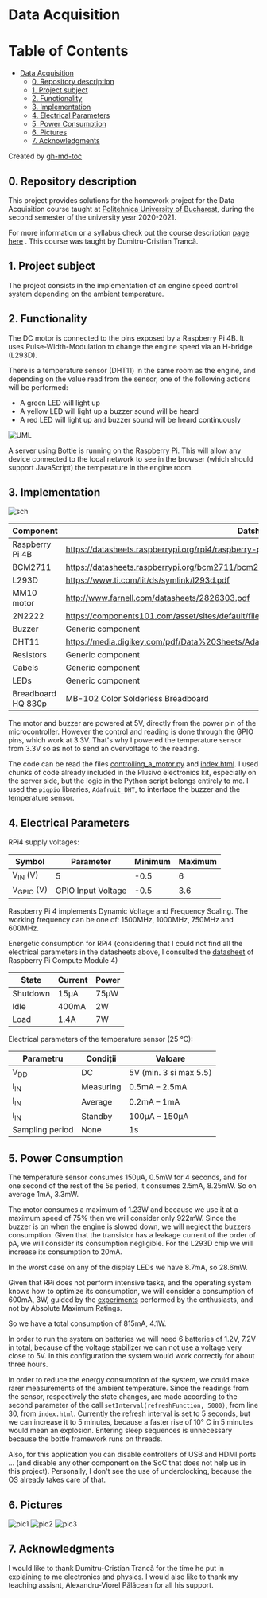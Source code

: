 # Data Acquisition

Table of Contents
=================

* [Data Acquisition](#data-acquisition)
   * [0. Repository description](#0-repository-description)
   * [1. Project subject](#1-project-subject)
   * [2. Functionality](#2-functionality)
   * [3. Implementation](#3-implementation)
   * [4. Electrical Parameters](#4-electrical-parameters)
   * [5. Power Consumption](#5-power-consumption)
   * [6. Pictures](#6-pictures)
   * [7. Acknowledgments](#7-acknowledgments)

Created by [gh-md-toc](https://github.com/ekalinin/github-markdown-toc)

## 0. Repository description

This project provides solutions for the homework project for the Data
Acquisition course taught at
[Politehnica University of Bucharest](https://upb.ro), during the second
semester of the university year 2020-2021.

For more information or a syllabus check out the course description
[page here](https://cs.pub.ro/index.php/education/courses/59-under/an2under/118-data-acquisition)
. This course was taught by Dumitru-Cristian Trancă.

## 1. Project subject

The project consists in the implementation of an engine speed control system
depending on the ambient temperature.

## 2. Functionality

The DC motor is connected to the pins exposed by a Raspberry Pi 4B. It uses
Pulse-Width-Modulation to change the engine speed via an H-bridge (L293D).

There is a temperature sensor (DHT11) in the same room as the engine, and
depending on the value read from the sensor, one of the following actions will
be performed:

- A green LED will light up
- A yellow LED will light up a buzzer sound will be heard
- A red LED will light up and buzzer sound will be heard continuously

![UML](UML_Diagram.png "Diagram")

A server using [Bottle](https://bottlepy.org/docs/dev/) is running on the
Raspberry Pi. This will allow any device connected to the local network to see
in the browser (which should support JavaScript) the temperature in the engine
room.

## 3. Implementation

![sch](Schematic.svg "Schematic")

| Component | Datsheet |
|-|-|
|Raspberry Pi 4B|https://datasheets.raspberrypi.org/rpi4/raspberry-pi-4-product-brief.pdf|
|BCM2711|https://datasheets.raspberrypi.org/bcm2711/bcm2711-peripherals.pdf|
|L293D|https://www.ti.com/lit/ds/symlink/l293d.pdf|
|MM10 motor|http://www.farnell.com/datasheets/2826303.pdf|
|2N2222|https://components101.com/asset/sites/default/files/component_datasheet/|2N2222%20NPN-transistor%20datasheet.PDF
|Buzzer|Generic component|
|DHT11|https://media.digikey.com/pdf/Data%20Sheets/Adafruit%20PDFs/DHT11_Humidity_TempSensor.pdf|
|Resistors|Generic component|
|Cabels|Generic component|
|LEDs|Generic component|
|Breadboard HQ 830p|MB-102 Color Solderless Breadboard|

The motor and buzzer are powered at 5V, directly from the power pin of the
microcontroller. However the control and reading is done through the GPIO pins,
which work at 3.3V. That's why I powered the temperature sensor from 3.3V so as
not to send an overvoltage to the reading.

The code can be read the files [controlling_a_motor.py](controlling_a_motor.py)
and [index.html](index.html). I used chunks of code already included in the
Plusivo electronics kit, especially on the server side, but the logic in the
Python script belongs entirely to me. I used the `pigpio` libraries,
`Adafruit_DHT`, to interface the buzzer and the temperature sensor.

## 4. Electrical Parameters

RPi4 supply voltages:

|Symbol|Parameter|Minimum|Maximum|
|-|-|-|-|
|V<sub>IN</sub> (V)|5|-0.5|6|
|V<sub>GPIO</sub> (V)|GPIO Input Voltage|-0.5|3.6|

Raspberry Pi 4 implements Dynamic Voltage and Frequency Scaling. The working frequency can be one of: 1500MHz, 1000MHz, 750MHz and 600MHz.

Energetic consumption for RPi4 (considering that I could not find all the
electrical parameters in the datasheets above, I consulted the
[datasheet](https://datasheets.raspberrypi.org/cm4/cm4-datasheet.pdf) of
Raspberry Pi Compute Module 4)

|State|Current|Power|
|-|-|-|
|Shutdown|15μA|75μW|
|Idle|400mA|2W|
|Load|1.4A|7W|

Electrical parameters of the temperature sensor (25 °C):

|Parametru|Condiții|Valoare|
|-|-|-|
|V<sub>DD</sub>|DC|5V (min. 3 și max 5.5)|
|I<sub>IN</sub>|Measuring|0.5mA – 2.5mA|
|I<sub>IN</sub>|Average|0.2mA – 1mA|
|I<sub>IN</sub>|Standby|100µA – 150µA|
|Sampling period|None|1s|

## 5. Power Consumption

The temperature sensor consumes 150µA, 0.5mW for 4 seconds, and for one second
of the rest of the 5s period, it consumes 2.5mA, 8.25mW. So on average 1mA,
3.3mW.

The motor consumes a maximum of 1.23W and because we use it at a maximum speed
of 75% then we will consider only 922mW. Since the buzzer is on when the engine
is slowed down, we will neglect the buzzers consumption. Given that the
transistor has a leakage current of the order of pA, we will consider its
consumption negligible. For the L293D chip we will increase its consumption to
20mA.

In the worst case on any of the display LEDs we have 8.7mA, so 28.6mW.

Given that RPi does not perform intensive tasks, and the operating system knows
how to optimize its consumption, we will consider a consumption of 600mA, 3W,
guided by the
[experiments](https://www.hackster.io/rob-lauer/optimizing-a-raspberry-pi-for-off-grid-power-consumption-22cec6)
performed by the enthusiasts, and not by Absolute Maximum Ratings.

So we have a total consumption of 815mA, 4.1W.

In order to run the system on batteries we will need 6 batteries of 1.2V, 7.2V
in total, because of the voltage stabilizer we can not use a voltage very close
to 5V. In this configuration the system would work correctly for about
three hours.

In order to reduce the energy consumption of the system, we could make rarer measurements of the ambient temperature. Since the readings from the sensor, respectively the state changes, are made according to the second parameter of
the call `setInterval(refreshFunction, 5000)`, from line 30, from `index.html`.
Currently the refresh interval is set to 5 seconds, but we can increase it to 5
minutes, because a faster rise of 10° C in 5 minutes would mean an explosion.
Entering sleep sequences is unnecessary because the bottle framework runs on
threads.

Also, for this application you can disable controllers of USB and HDMI ports ...
(and disable any other component on the SoC that does not help us in this
project). Personally, I don't see the use of underclocking, because the OS
already takes care of that.

## 6. Pictures

![pic1](pictures/pic1.jpg "Green state")
![pic2](pictures/pic2.png "Yellow state")
![pic3](pictures/pic3.png "Red state")

## 7. Acknowledgments

I would like to thank Dumitru-Cristian Trancă for the time he put in explaining 
to me electronics and physics. I would also like to thank my teaching assisnt,
Alexandru-Viorel Pălăcean for all his support.
